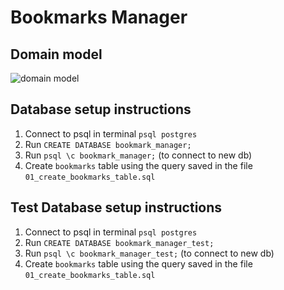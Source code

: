 Bookmarks Manager
=================

## Domain model

![domain model](./public/images/bookmarks_domain_model.png)


## Database setup instructions

1. Connect to psql in terminal `psql postgres`
2. Run `CREATE DATABASE bookmark_manager;`
3. Run `psql \c bookmark_manager;` (to connect to new db)
3. Create `bookmarks` table using the query saved in the file `01_create_bookmarks_table.sql`


## Test Database setup instructions

1. Connect to psql in terminal `psql postgres`
2. Run `CREATE DATABASE bookmark_manager_test;`
3. Run `psql \c bookmark_manager_test;` (to connect to new db)
3. Create `bookmarks` table using the query saved in the file `01_create_bookmarks_table.sql`